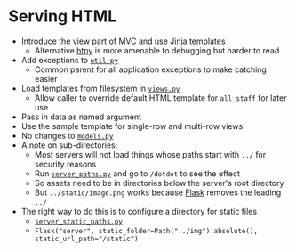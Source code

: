 # Serving HTML

-   Introduce the view part of MVC and use [Jinja][jinja] templates
    -   Alternative [htpy][htpy] is more amenable to debugging but harder to read
-   Add exceptions to [`util.py`](./util.py)
    -   Common parent for all application exceptions to make catching easier
-   Load templates from filesystem in [`views.py`](./views.py)
    -   Allow caller to override default HTML template for `all_staff` for later use
-   Pass in data as named argument
-   Use the sample template for single-row and multi-row views
-   No changes to [`models.py`](./models.py)
-   A note on sub-directories:
    -   Most servers will not load things whose paths start with `../` for security reasons
    -   Run [`server_paths.py`](./server_paths.py) and go to `/dotdot` to see the effect
    -   So assets need to be in directories below the server's root directory
    -   But `../static/image.png` works because [Flask][flask] removes the leading `../`
-   The right way to do this is to configure a directory for static files
    -   [`server_static_paths.py`](./server_static_paths.py)
    -   `Flask("server", static_folder=Path("../img").absolute(), static_url_path="/static")`

[flask]: https://flask.palletsprojects.com/
[htpy]: https://htpy.dev/
[jinja]: https://jinja.palletsprojects.com/
